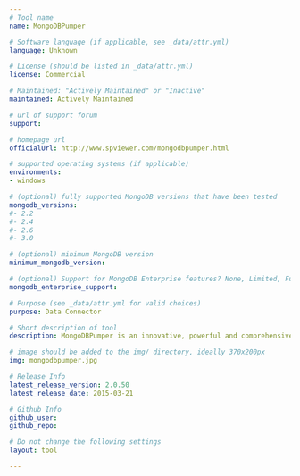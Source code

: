 ```yaml
---
# Tool name
name: MongoDBPumper

# Software language (if applicable, see _data/attr.yml)
language: Unknown

# License (should be listed in _data/attr.yml)
license: Commercial

# Maintained: "Actively Maintained" or "Inactive"
maintained: Actively Maintained

# url of support forum
support: 

# homepage url
officialUrl: http://www.spviewer.com/mongodbpumper.html

# supported operating systems (if applicable)
environments:
- windows

# (optional) fully supported MongoDB versions that have been tested
mongodb_versions:
#- 2.2
#- 2.4
#- 2.6
#- 3.0

# (optional) minimum MongoDB version
minimum_mongodb_version:

# (optional) Support for MongoDB Enterprise features? None, Limited, Full
mongodb_enterprise_support: 

# Purpose (see _data/attr.yml for valid choices)
purpose: Data Connector

# Short description of tool
description: MongoDBPumper is an innovative, powerful and comprehensive product for high-performance data migration between Oracle and MongoDB databases in both directions.

# image should be added to the img/ directory, ideally 370x200px
img: mongodbpumper.jpg

# Release Info
latest_release_version: 2.0.50
latest_release_date: 2015-03-21

# Github Info
github_user: 
github_repo: 

# Do not change the following settings
layout: tool

---
```


